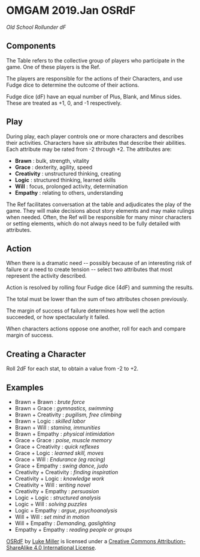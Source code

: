 # OMGAM 2019.Jan OSRdF
*Old School Rollunder dF*

## Components
The Table refers to the collective group of players who participate in the game.  One of these players is the Ref.

The players are responsible for the actions of their Characters, and use Fudge dice to determine the outcome of their actions.

Fudge dice (dF) have an equal number of Plus, Blank, and Minus sides.  These are treated as +1, 0, and -1 respectively.

## Play
During play, each player controls one or more characters and describes their activities.  Characters have six attributes that describe their abilities.  Each attribute may be rated from -2 through +2.  The attributes are:

* **Brawn** : bulk, strength, vitality
* **Grace** : dexterity, agility, speed
* **Creativity** : unstructured thinking, creating
* **Logic** : structured thinking, learned skills
* **Will** : focus, prolonged activity, determination
* **Empathy** : relating to others, understanding
    
The Ref facilitates conversation at the table and adjudicates the play of the game.  They will make decisions about story elements and may make rulings when needed.  Often, the Ref will be responsible for many minor characters or setting elements, which do not always need to be fully detailed with attributes.

## Action
When there is a dramatic need -- possibly because of an interesting risk of failure or a need to create tension -- select two attributes that most represent the activity described.  

Action is resolved by rolling four Fudge dice (4dF) and summing the results.

The total must be lower than the sum of two attributes chosen previously.

The margin of success of failure determines how well the action succeeded, or how spectacularly it failed.

When characters actions oppose one another, roll for each and compare margin of success. 

## Creating a Character
Roll 2dF for each stat, to obtain a value from -2 to +2.

## Examples
* Brawn + Brawn :            *brute force*
* Brawn + Grace :            *gymnastics, swimming*
* Brawn + Creativity :       *pugilism, free climbing*
* Brawn + Logic :            *skilled labor*
* Brawn + Will :             *stamina, immunities*
* Brawn + Empathy :          *physical intimidation*
* Grace + Grace :            *poise, muscle memory*
* Grace + Creativity :       *quick reflexes*
* Grace + Logic :            *learned skill, moves*
* Grace + Will :             *Endurance (eg racing)*
* Grace + Empathy :          *swing dance, judo*
* Creativity + Creativity :  *finding inspiration*
* Creativity + Logic :       *knowledge work*
* Creativity + Will :        *writing novel*
* Creativity + Empathy :     *persuasion*
* Logic + Logic :            *structured analysis*
* Logic + Will :             *solving puzzles*
* Logic + Empathy :          *argue, psychoanalysis*
* Will + Will :              *set mind in motion*
* Will + Empathy :           *Demanding, gaslighting*
* Empathy + Empathy :        *reading people or groups*

[OSRdF](https://mootootwo.github.io/rpgees/omgam2019/OSRdF) by [Luke Miller](https://twitter.com/mootootwo) is licensed under a [Creative Commons Attribution-ShareAlike 4.0 International License](http://creativecommons.org/licenses/by-sa/4.0/).
